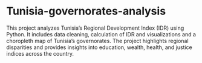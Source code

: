 # Tunisia-governorates-analysis
This project analyzes Tunisia’s Regional Development Index (IDR) using Python. It includes data cleaning, calculation of IDR  and visualizations and a choropleth map of Tunisia’s governorates. The project highlights regional disparities and provides insights into education, wealth, health, and justice indices across the country.
